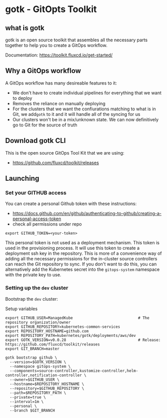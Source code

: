 gotk - GitOpts Toolkit
=============

## what is gotk
gotk is an open source toolkit that assembles all the necessary parts together to help you to create a GitOps workflow.

Documentation: https://toolkit.fluxcd.io/get-started/

## Why a GitOps workflow
A GitOps workflow has many desireable features to it:
* We don't have to create individual pipelines for everything that we want to deploy
* Removes the reliance on manually deploying
* For the clusters that we want the confiurations matching to what is in Git, we add`gotk` to it and it will handle all of the syncing for us
* Our clusters won't be in a mix/unknown state.  We can now definitively go to Git for the source of truth

## Download gotk CLI
This is the open source GitOps Tool Kit that we are using:
* https://github.com/fluxcd/toolkit/releases

## Launching

### Set your GITHUB access
You can create a personal Github token with these instructions:
* https://docs.github.com/en/github/authenticating-to-github/creating-a-personal-access-token
* check all permissions under repo

```
export GITHUB_TOKEN=<your-token>
```

This personal token is not used as a deployment mechanism.  This token is used in the provisioning process.  It will use this token to create a deployment ssh key in the repository.  This is more of a convenience way of adding all the necessary permissions for the in-cluster source controllers can reach the Git repository to sync.  If you don't want to do this, you can alternatively add the Kubernetes secret into the `gitops-system` namespace with the private key to use. 

### Setting up the `dev` cluster
Bootstrap the `dev` cluster:

Setup variables
```
export GITHUB_USER=ManagedKube                             # The repository organization/owner
export GITHUB_REPOSITORY=kubernetes-common-services
export REPOSITORY_HOSTNAME=github.com
export REPOSITORY_PATH=kubernetes/gotk/deployments/aws/dev
export GOTK_VERSION=v0.0.28                                # Release: https://github.com/fluxcd/toolkit/releases
export GIT_BRANCH=master
```

```
gotk bootstrap github \
  --version=$GOTK_VERSION \
  --namespace gitops-system \
  --components=source-controller,kustomize-controller,helm-controller,notification-controller \
  --owner=$GITHUB_USER \
  --hostname=$REPOSITORY_HOSTNAME \
  --repository=$GITHUB_REPOSITORY \
  --path=$REPOSITORY_PATH \
  --private=true \
  --interval=1m \
  --personal \
  --branch $GIT_BRANCH
```


